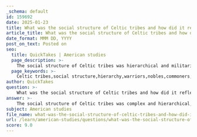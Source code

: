 ```yaml
---
_schema: default
id: 159692
date: 2025-01-23
title: What was the social structure of Celtic tribes and how did it reflect their militaristic and stratified society?
article_title: What was the social structure of Celtic tribes and how did it reflect their militaristic and stratified society?
date_format: MMM DD, YYYY
post_on_text: Posted on
seo:
  title: QuickTakes | American studies
  page_description: >-
    The social structure of Celtic tribes was hierarchical and militaristic, emphasizing the roles of warriors and nobility while also recognizing significant contributions from women and kinship ties.
  page_keywords: >-
    Celtic tribes,social structure,hierarchy,warriors,nobles,commoners,militaristic society,warrior culture,kinship,clan structure,Boudicca,Brehon Laws,cultural practices,patriarchal society,leadership
author: QuickTakes
question: >-
    What was the social structure of Celtic tribes and how did it reflect their militaristic and stratified society?
answer: >-
    The social structure of Celtic tribes was complex and hierarchical, reflecting a society that was both militaristic and stratified. This structure can be understood through several key components:\n\n1. **Hierarchical Organization**: Celtic society was organized into distinct classes, primarily consisting of nobles, warriors, and commoners. At the top of this hierarchy were the chieftains or kings, who held significant power and authority over their tribes. The warriors, who were highly esteemed for their martial skills and bravery, occupied a prominent position within this structure. Their status was often reflected in burial practices, where elite warriors were interred with grave goods that indicated their wealth and power.\n\n2. **Warrior Ethos**: The Celts had a strong warrior culture, which was central to their identity. Honor and bravery in battle were highly valued, and this militaristic ethos influenced social dynamics. Warriors not only defended their tribes but also engaged in offensive campaigns, often fighting for glory and status. This emphasis on warfare contributed to the stratification of society, as those who excelled in combat could elevate their standing and that of their families.\n\n3. **Role of Women**: While the warrior class dominated the social hierarchy, women also played significant roles in Celtic society. Figures like Boudicca, the queen of the Iceni tribe, exemplified the active participation of women in governance and resistance against external threats, such as Roman occupation. This indicates that, despite the patriarchal elements of their society, women could attain positions of influence and leadership.\n\n4. **Kinship and Clan Structures**: The social organization of the Celts was heavily influenced by kinship and clan affiliations. Power was often decentralized, with local chieftains leading smaller kin-based groups. The Brehon Laws, which governed personal disputes and social conduct, were integral to maintaining order within these communities. These laws were based on customary practices and administered by local judges known as Brehons, reflecting a system that valued communal ties and responsibilities.\n\n5. **Cultural Practices**: The Celts had rich oral traditions and a deep connection to their cultural heritage, which influenced their social practices. The concept of "pledge" or "surety" was significant, as it involved the exchange of hostages to ensure contracts and relationships between different kin-groups or kingdoms. This practice highlights the importance of trust and loyalty in their social interactions.\n\nIn summary, the social structure of Celtic tribes was characterized by a clear hierarchy with a strong emphasis on warrior status, the significant roles of women, and the importance of kinship and clan ties. This structure not only facilitated military organization and governance but also reflected the values and cultural practices that defined Celtic identity.
subject: American studies
file_name: what-was-the-social-structure-of-celtic-tribes-and-how-did-it-reflect-their-militaristic-and-stratified-society.md
url: /learn/american-studies/questions/what-was-the-social-structure-of-celtic-tribes-and-how-did-it-reflect-their-militaristic-and-stratified-society
score: 9.0
---
```


&nbsp;